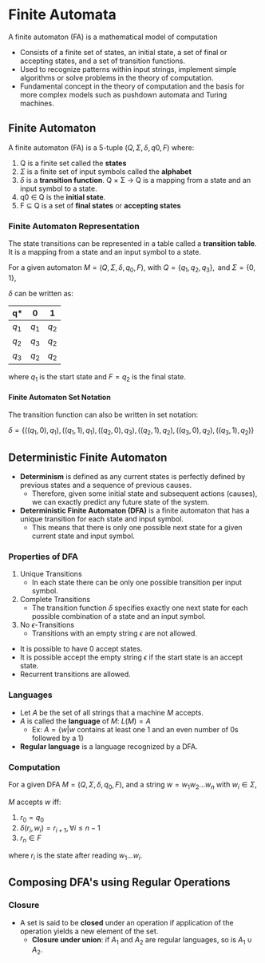# Finite Automata

A finite automaton (FA) is a mathematical model of computation

- Consists of a finite set of states, an initial state, a set of final or accepting states, and a set of transition functions.
- Used to recognize patterns within input strings, implement simple algorithms or solve problems in the theory of computation.
- Fundamental concept in the theory of computation and the basis for more complex models such as pushdown automata and Turing machines.

## Finite Automaton

A finite automaton (FA) is a 5-tuple $(Q, \Sigma, \delta, q0, F)$ where:

1. Q is a finite set called the **states**
2. $\Sigma$ is a finite set of input symbols called the **alphabet**
3. $\delta$ is a **transition function**. Q × Σ → Q is a mapping from a state and an input symbol to a state.
4. q0 ∈ Q is the **initial state**.
5. F ⊆ Q is a set of **final states** or **accepting states**

### Finite Automaton Representation

The state transitions can be represented in a table called a **transition table**.
It is a mapping from a state and an input symbol to a state.

For a given automaton $M = (Q, \Sigma, \delta, q_0, F)$,
with $Q = \{q_1, q_2, q_3\}, \text{ and } \Sigma = \{0, 1\}$,

$\delta$ can be written as:

| q\*   | 0     | 1     |
| ----- | ----- | ----- |
| $q_1$ | $q_1$ | $q_2$ |
| $q_2$ | $q_3$ | $q_2$ |
| $q_3$ | $q_2$ | $q_2$ |

where $q_1$ is the start state
and $F = q_2$ is the final state.

#### Finite Automaton Set Notation

The transition function can also be written in set notation:

$\delta = \{((q_1, 0), q_1), ((q_1, 1), q_1), ((q_2, 0), q_3), ((q_2, 1), q_2), ((q_3, 0), q_2), ((q_3, 1), q_2)\}$

## Deterministic Finite Automaton

- **Determinism** is defined as any current states is perfectly defined by previous states and a sequence of previous causes.
  - Therefore, given some initial state and subsequent actions (causes), we can exactly predict any future state of the system.
- **Deterministic Finite Automaton (DFA)** is a finite automaton that has a unique transition for each state and input symbol.
  - This means that there is only one possible next state for a given current state and input symbol.

### Properties of DFA

1. Unique Transitions
   - In each state there can be only one possible transition per input symbol.
2. Complete Transitions
   - The transition function $\delta$ specifies exactly one next state for each possible combination of a state and an input symbol.
3. No $\epsilon$-Transitions
   - Transitions with an empty string $\epsilon$ are not allowed.

- It is possible to have 0 accept states.
- It is possible accept the empty string $\epsilon$ if the start state is an accept state.
- Recurrent transitions are allowed.

### Languages

- Let $A$ be the set of all strings that a machine $M$ accepts.
- $A$ is called the **language** of $M$: $L(M) = A$
  - Ex: $A = \{w | w \text{ contains at least one 1 and an even number of 0s followed by a 1}\}$
- **Regular language** is a language recognized by a DFA.

### Computation

For a given DFA $M = (Q, Σ, δ, q_0, F)$,
and a string $w = w_1w_2...w_n$ with $w_i \in Σ$,

$M$ accepts $w$ iff:

1. $r_0 = q_0$
2. $\delta(r_i, w_i) = r_{i+1}, \forall i \le n - 1$
3. $r_n \in F$

where $r_i$ is the state after reading $w_1...w_i$.

## Composing DFA's using Regular Operations

### Closure

- A set is said to be **closed** under an operation if application of the operation yields a new element of the set.
  - **Closure under union**: if $A_1$ and $A_2$ are regular languages, so is $A_1 \cup A_2$.
